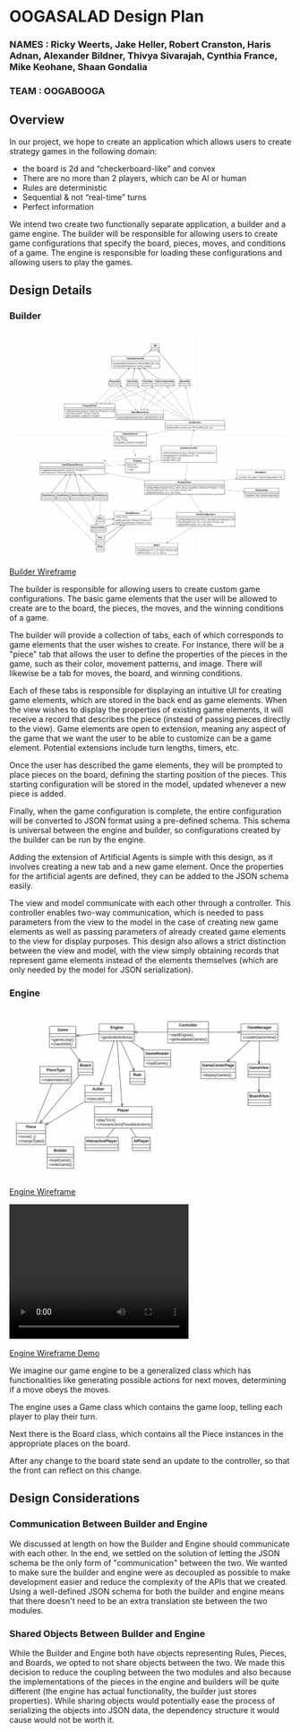# OOGASALAD Design Plan
### NAMES : Ricky Weerts, Jake Heller, Robert Cranston, Haris Adnan, Alexander Bildner, Thivya Sivarajah, Cynthia France, Mike Keohane, Shaan Gondalia
### TEAM : OOGABOOGA

## Overview

In our project, we hope to create an application which allows users
to create strategy games in the following domain:
* the board is 2d and “checkerboard-like” and convex
* There are no more than 2 players, which can be AI or human
* Rules are deterministic
* Sequential & not “real-time” turns
* Perfect information

We intend two create two functionally separate application, a builder and a game engine. The builder
will be responsible for allowing users to create game configurations that specify the board, pieces,
moves, and conditions of a game. The engine is responsible for loading these configurations and 
allowing users to play the games.

## Design Details

### Builder

![Design of our game builder](builder_design.png "Design of our game builder")

[Builder Wireframe](https://www.figma.com/file/R75cgz0MIS9m1zZj4H3HDi/Figma-Wireframing-Kit-(Community)?node-id=1009%3A489)

The builder is responsible for allowing users to create custom game configurations. The basic 
game elements that the user will be allowed to create are to the board, the pieces, the moves, and
the winning conditions of a game. 

The builder will provide a collection of tabs, each of which corresponds to game elements that the
user wishes to create. For instance, there will be a "piece" tab that allows the user to define the 
properties of the pieces in the game, such as their color, movement patterns, and image. There will
likewise be a tab for moves, the board, and winning conditions.

Each of these tabs is responsible for displaying an intuitive UI for creating game elements, which 
are stored in the back end as game elements. When the view wishes to display the properties of 
existing game elements, it will receive a record that describes the piece (instead of passing 
pieces directly to the view). Game elements are open to extension, meaning any aspect of the game
that we want the user to be able to customize can be a game element. Potential extensions include 
turn lengths, timers, etc.

Once the user has described the game elements, they will be prompted to place pieces on the board,
defining the starting position of the pieces. This starting configuration will be stored in the
model, updated whenever a new piece is added.

Finally, when the game configuration is complete, the entire configuration will be converted to JSON
format using a pre-defined schema. This schema is universal between the engine and builder, so 
configurations created by the builder can be run by the engine.

Adding the extension of Artificial Agents is simple with this design, as it involves creating a new
tab and a new game element. Once the properties for the artificial agents are defined, they can be
added to the JSON schema easily.

The view and model communicate with each other through a controller. This controller enables two-way
communication, which is needed to pass parameters from the view to the model in the case of creating
new game elements as well as passing parameters of already created game elements to the view for 
display purposes. This design also allows a strict distinction between the view and model, with the 
view simply obtaining records that represent game elements instead of the elements themselves (which
are only needed by the model for JSON serialization).


### Engine

![Design of our game engine](engine_design.png "Design of our game engine")

[Engine Wireframe](https://www.figma.com/file/elSvqbmKfwfxeVuz4IesDq/Untitled?node-id=0%3A1)

<video width="320" height="240" controls>
  <source src="engine_wireframe_demo.mov" type="video/mp4">
</video>

[Engine Wireframe Demo](engine_wireframe_demo.mov "wireframe walkthrough")

We imagine our game engine to be a generalized class which has functionalities like generating
possible actions for next moves, determining if a move obeys the moves.

The engine uses a Game class which contains the game loop, telling each player to play their turn.

Next there is the Board class, which contains all the Piece instances in the appropriate places on
the board.

After any change to the board state send an update to the controller, so that the front can reflect on
this change.

## Design Considerations

### Communication Between Builder and Engine
We discussed at length on how the Builder and Engine should communicate with each other. In the end,
we settled on the solution of letting the JSON schema be the only form of "communication" between 
the two. We wanted to make sure the builder and engine were as decoupled as possible to make 
development easier and reduce the complexity of the APIs that we created. Using a well-defined JSON 
schema for both the builder and engine means that there doesn't need to be an extra translation ste
between the two modules.

### Shared Objects Between Builder and Engine
While the Builder and Engine both have objects representing Rules, Pieces, and Boards, we opted to 
not share objects between the two. We made this decision to reduce the coupling between the two 
modules and also because the implementations of the pieces in the engine and builders will be quite
different (the engine has actual functionality, the builder just stores properties). While sharing
objects would potentially ease the process of serializing the objects into JSON data, the dependency
structure it would cause would not be worth it.
